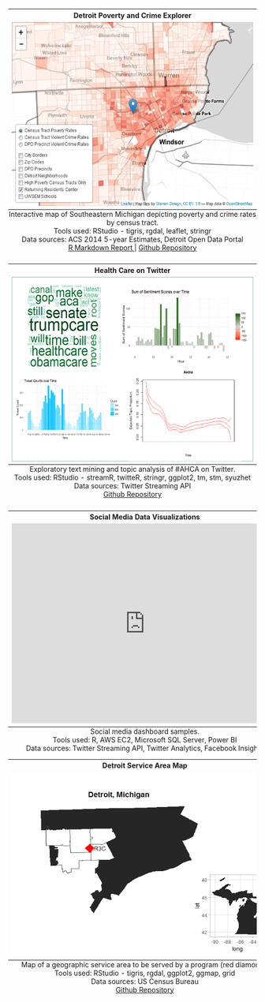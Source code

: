 <table width="75%" border="0">

<th> Detroit Poverty and Crime Explorer </th>

<tr>
<td>
<a href="http://rpubs.com/sarahschmidt/268691"><img src="https://github.com/saraheschmidt/saraheschmidt.github.io/blob/master/Map.png?raw=true" width="540" height="373.5" />

<caption align="bottom">Interactive map of Southeastern Michigan depicting poverty and crime rates by census tract. 
<br>
Tools used: RStudio - tigris, rgdal, leaflet, stringr
<br> 
Data sources: ACS 2014 5-year Estimates, Detroit Open Data Portal
<br> 
<a href="http://rpubs.com/sarahschmidt/268723"> R Markdown Report </a> | <a href="https://github.com/saraheschmidt/Detroit-Crime-and-Poverty-Map"> Github Repository </a></caption>

<table width="75%" border="0">

<th> Health Care on Twitter </th>

<tr>
<td>

<img src="https://github.com/saraheschmidt/saraheschmidt.github.io/blob/master/AHCA_Images.png?raw=true" width="540" height="373.5" />

<caption align="bottom">Exploratory text mining and topic analysis of #AHCA on Twitter.
<br>
Tools used: RStudio - streamR, twitteR, stringr, ggplot2, tm, stm, syuzhet
<br> 
Data sources: Twitter Streaming API
<br> 
<a href="https://github.com/saraheschmidt/AHCA_Social"> Github Repository </a></caption>

<table width="75%" border="0">

<th> Social Media Data Visualizations </th>

<tr>

<td>
<iframe width="540" height="405" src="https://app.powerbi.com/view?r=eyJrIjoiZDM0ZjQ2NjQtNmRlNy00NDJiLWJlZDItMjJkMjBlNjQ0NDdmIiwidCI6ImIxNTJkZTI1LTYxZDMtNDlhMi1hMmY4LTczMWQ2ZTgxNDAyOSIsImMiOjN9" frameborder="0" allowFullScreen="true"></iframe>


<caption align="bottom">Social media dashboard samples.
<br> 
Tools used: R, AWS EC2, Microsoft SQL Server, Power BI
<br>
Data sources: Twitter Streaming API, Twitter Analytics, Facebook Insights

<table width="75%" border="0">

<th>Detroit Service Area Map</th>

<tr>

<td>

<img src="https://github.com/saraheschmidt/Detroit-Crime-and-Poverty-Map/blob/master/Figures/Geo_Area_Plot.png?raw=true" width="540" height="373.5" />

<caption align="bottom">Map of a geographic service area to be served by a program (red diamond).
<br> 
Tools used: RStudio - tigris, rgdal, ggplot2, ggmap, grid
<br>
Data sources: US Census Bureau
<br>
<a href="https://github.com/saraheschmidt/Detroit-Crime-and-Poverty-Map"> Github Repository </a></caption>

